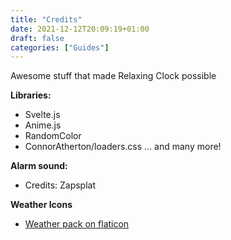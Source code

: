 ```yaml
---
title: "Credits"
date: 2021-12-12T20:09:19+01:00
draft: false
categories: ["Guides"]
---
```


Awesome stuff that made Relaxing Clock possible

**Libraries:**
- Svelte.js
- Anime.js
- RandomColor
- ConnorAtherton/loaders.css
... and many more!

**Alarm sound:**
- Credits: Zapsplat

**Weather Icons**
- [Weather pack on flaticon](https://www.flaticon.com/packs/weather-256)